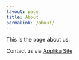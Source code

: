 ```yaml
---
layout: page
title: About
permalink: /about/
---
```


This is the page about us.

Contact us via [Appliku Site](https://appliku.com/)

